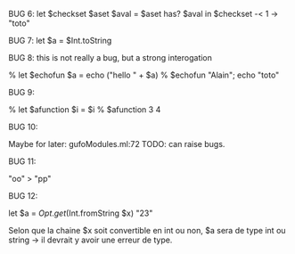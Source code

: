 
BUG 6:
let $checkset $aset $aval = $aset has? $aval in $checkset -< 1 -> "toto"

BUG 7:
let $a = $Int.toString

BUG 8: this is not really a bug, but a strong interogation

% let $echofun $a = echo ("hello " + $a)
% $echofun "Alain"; echo "toto"

BUG 9:

% let $afunction $i = $i
% $afunction 3 4

BUG 10:

Maybe for later:
gufoModules.ml:72 TODO: can raise bugs.

BUG 11:

"oo" > "pp"

BUG 12:

let $a = $Opt.get ($Int.fromString $x) "23" 

Selon que la chaine $x soit convertible en int ou non, $a sera de type int ou string -> il devrait y avoir une erreur de type.
